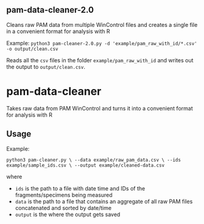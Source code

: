 
## pam-data-cleaner-2.0
Cleans raw PAM data from multiple WinControl files and creates a single file in a convenient format for analysis with R

Example:
`python3 pam-cleaner-2.0.py -d 'example/pam_raw_with_id/*.csv' -o output/clean.csv`

Reads all the `csv` files in the folder `example/pam_raw_with_id` and writes out the output to `output/clean.csv`.


# pam-data-cleaner
Takes raw data from PAM WinControl and turns it into a convenient format for analysis with R

## Usage

Example: 

`python3 pam-cleaner.py \
--data example/raw_pam_data.csv \
--ids example/sample_ids.csv \
--output example/cleaned-data.csv`

where 

* `ids` is the path to a file with date time and IDs of the fragments/specimens being measured
* `data` is the path to a file that contains an aggregate of all raw PAM files concatenated and sorted by date/time
* `output` is the where the output gets saved
 

